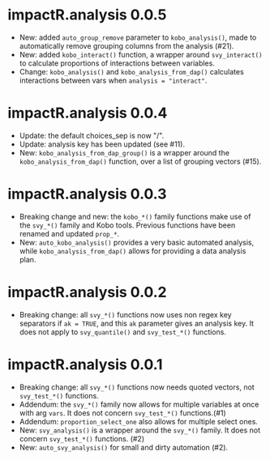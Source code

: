 # impactR.analysis 0.0.5

* New: added `auto_group_remove` parameter to `kobo_analysis()`, made to automatically remove grouping columns from the analysis (#21).
* New: added `kobo_interact()` function, a wrapper around `svy_interact()` to calculate proportions of interactions between variables.
* Change: `kobo_analysis()` and `kobo_analysis_from_dap()` calculates interactions between vars when `analysis = "interact"`.

# impactR.analysis 0.0.4

* Update: the default choices_sep is now "/".
* Update: analysis key has been updated (see #11).
* New: `kobo_analysis_from_dap_group()` is a wrapper around the `kobo_analysis_from_dap()` function, over a list of grouping vectors (#15).

# impactR.analysis 0.0.3

* Breaking change and new: the `kobo_*()` family functions make use of the `svy_*()` family and Kobo tools. Previous functions have been renamed and updated `prop_*`.
* New: `auto_kobo_analysis()` provides a very basic automated analysis, while `kobo_analysis_from_dap()` allows for providing a data analysis plan.

# impactR.analysis 0.0.2

* Breaking change: all `svy_*()` functions now uses non regex key separators if `ak = TRUE`, and this `ak` parameter gives an analysis key. It does not apply to `svy_quantile()` and `svy_test_*()` functions.

# impactR.analysis 0.0.1

* Breaking change: all `svy_*()` functions now needs quoted vectors, not `svy_test_*()` functions.
* Addendum: the `svy_*()` family now allows for multiple variables at once with arg `vars`. It does not concern `svy_test_*()` functions.(#1)
* Addendum: `proportion_select_one` also allows for multiple select ones.
* New: `svy_analysis()` is a wrapper around the `svy_*()` family. It does not concern `svy_test_*()` functions. (#2)
* New: `auto_svy_analysis()` for small and dirty automation (#2).
